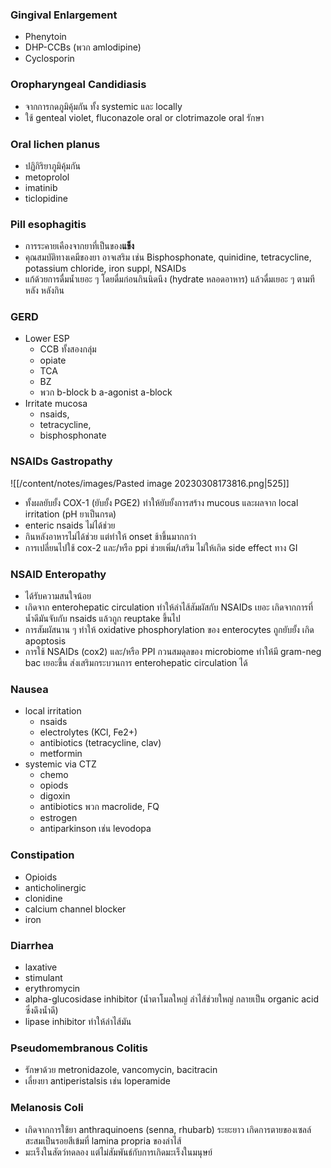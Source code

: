 ### Gingival Enlargement
- Phenytoin
- DHP-CCBs (พวก amlodipine)
- Cyclosporin
### Oropharyngeal Candidiasis
- จากการกดภูมิคุ้มกัน ทั้ง systemic และ locally
- ใช้ genteal violet, fluconazole oral or clotrimazole oral รักษา
### Oral lichen planus
- ปฏิกิริยาภูมิคุ้มกัน
- metoprolol
- imatinib
- ticlopidine
### Pill esophagitis
- การระคายเคืองจากยาที่เป็นของ**แข็ง**
- คุณสมบัติทางเคมีของยา อาจเสริม เช่น Bisphosphonate, quinidine, tetracycline, potassium chloride, iron suppl, NSAIDs
- แก้ด้วยการดื่มน้ำเยอะ ๆ โดยดื่มก่อนกินนิดนึง (hydrate หลอดอาหาร) แล้วดื่มเยอะ ๆ ตามทีหลัง หลังกิน
### GERD
- Lower ESP
	- CCB ทั้งสองกลุ่ม
	- opiate
	- TCA
	- BZ
	- พวก b-block b a-agonist a-block
- Irritate mucosa
	- nsaids,
	- tetracycline,
	- bisphosphonate
### NSAIDs Gastropathy
![[/content/notes/images/Pasted image 20230308173816.png|525]]
- ทั้งผลยับยั้ง COX-1 (ยับยั้ง PGE2) ทำให้ยับยั้งการสร้าง mucous และผลจาก local irritation (pH ยาเป็นกรด)
- enteric nsaids ไม่ได้ช่วย
- กินหลังอาหารไม่ได้ช่วย แต่ทำให้ onset ช้าขึ้นมากกว่า
- การเปลี่ยนไปใช้ cox-2 และ/หรือ ppi ช่วยเพิ่ม/เสริม ไม่ให้เกิด side effect ทาง GI
### NSAID Enteropathy
- ได้รับความสนใจน้อย
- เกิดจาก enterohepatic circulation ทำให้ลำไส้สัมผัสกับ NSAIDs เยอะ เกิดจากการที่น้ำดีมันจับกับ nsaids แล้วถูก reuptake ขึ้นไป
- การสัมผัสนาน ๆ ทำให้ oxidative phosphorylation ของ enterocytes ถูกยับยั้ง เกิด apoptosis
- การใช้ NSAIDs (cox2) และ/หรือ PPI กวนสมดุลของ microbiome ทำให้มี gram-neg bac เยอะขึ้น ส่งเสริมกระบวนการ enterohepatic circulation ได้
### Nausea
- local irritation
	- nsaids
	- electrolytes (KCl, Fe2+)
	- antibiotics (tetracycline, clav)
	- metformin
- systemic via CTZ
	- chemo
	- opiods
	- digoxin
	- antibiotics พวก macrolide, FQ
	- estrogen
	- antiparkinson เช่น levodopa
### Constipation
- Opioids
- anticholinergic
- clonidine
- calcium channel blocker
- iron
### Diarrhea
- laxative
- stimulant
- erythromycin
- alpha-glucosidase inhibitor (น้ำตาโมลใหญ่ ลำไส้ช่วยใหญ่ กลายเป็น organic acid ซึ่งดึงน้ำดี)
- lipase inhibitor ทำให้ลำไส้มัน
### Pseudomembranous Colitis
- รักษาด้วย metronidazole, vancomycin, bacitracin
- เลี่ยงยา antiperistalsis เช่น loperamide
### Melanosis Coli
- เกิดจากการใช้ยา anthraquinoens (senna, rhubarb) ระยะยาว เกิดการตายของเซลล์สะสมเป็นรอยสีเข้มที่ lamina propria ของลำไส้
- มะเร็งในสัตว์ทดลอง แต่ไม่สัมพันธ์กับการเกิดมะเร็งในมนุษย์
